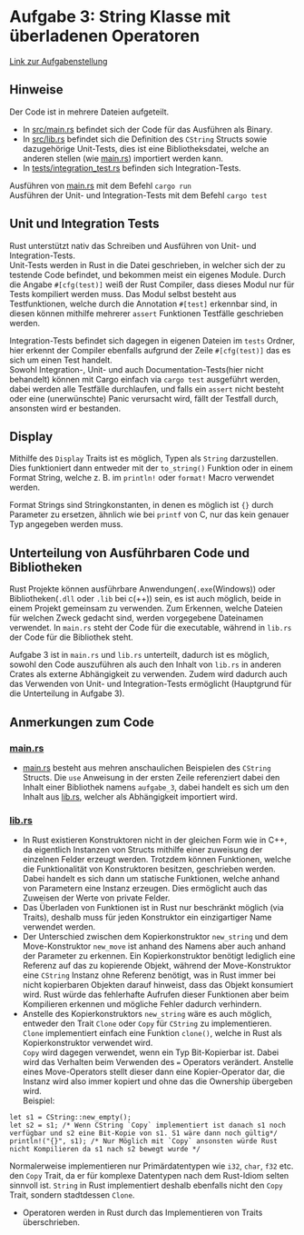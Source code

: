 # Aufgabe 3: String Klasse mit überladenen Operatoren
[Link zur Aufgabenstellung](https://sulzmann.github.io/SoftwareProjekt/schein.html#(5))

## Hinweise

Der Code ist in mehrere Dateien aufgeteilt. 
- In [src/main.rs](src/main.rs) befindet sich der Code für das Ausführen als Binary.
- In [src/lib.rs](src/lib.rs) befindet sich die Definition des `CString` Structs sowie dazugehörige Unit-Tests, dies ist eine Bibliotheksdatei, welche an anderen stellen (wie [main.rs](src/main.rs)) importiert werden kann.
- In [tests/integration_test.rs](tests/integration_test.rs) befinden sich Integration-Tests.

Ausführen von [main.rs](src/main.rs) mit dem Befehl `cargo run` \
Ausführen der Unit- und Integration-Tests mit dem Befehl `cargo test`

## Unit und Integration Tests
Rust unterstützt nativ das Schreiben und Ausführen von Unit- und Integration-Tests.  
Unit-Tests werden in Rust in die Datei geschrieben, in welcher sich der zu testende Code befindet, und bekommen meist ein eigenes Module. Durch die Angabe `#[cfg(test)]` weiß der Rust Compiler, dass dieses Modul nur für Tests kompiliert werden muss. Das Modul selbst besteht aus Testfunktionen, welche durch die Annotation `#[test]` erkennbar sind, in diesen können mithilfe mehrerer `assert` Funktionen Testfälle geschrieben werden.  

Integration-Tests befindet sich dagegen in eigenen Dateien im `tests` Ordner, hier erkennt der Compiler ebenfalls aufgrund der Zeile `#[cfg(test)]` das es sich um einen Test handelt.  
Sowohl Integration-, Unit- und auch Documentation-Tests(hier nicht behandelt) können mit Cargo einfach via `cargo test` ausgeführt werden, dabei werden alle Testfälle durchlaufen, und falls ein `assert` nicht besteht oder eine (unerwünschte) Panic verursacht wird, fällt der Testfall durch, ansonsten wird er bestanden.

## Display
Mithilfe des `Display` Traits ist es möglich, Typen als `String` darzustellen. Dies funktioniert dann entweder mit der `to_string()` Funktion oder in einem Format String, welche z. B. im `println!` oder `format!` Macro verwendet werden.

Format Strings sind Stringkonstanten, in denen es möglich ist `{}` durch Parameter zu ersetzen, ähnlich wie bei `printf` von C, nur das kein genauer Typ angegeben werden muss.

## Unterteilung von Ausführbaren Code und Bibliotheken
Rust Projekte können ausführbare Anwendungen(`.exe`(Windows)) oder Bibliotheken(`.dll` oder `.lib` bei c(++)) sein, es ist auch möglich, beide in einem Projekt gemeinsam zu verwenden. Zum Erkennen, welche Dateien für welchen Zweck gedacht sind, werden vorgegebene Dateinamen verwendet. In `main.rs` steht der Code für die executable, während in `lib.rs` der Code für die Bibliothek steht.  

Aufgabe 3 ist in `main.rs` und `lib.rs` unterteilt, dadurch ist es möglich, sowohl den Code auszuführen als auch den Inhalt von `lib.rs` in anderen Crates als externe Abhängigkeit zu verwenden. Zudem wird dadurch auch das Verwenden von Unit- und Integration-Tests ermöglicht (Hauptgrund für die Unterteilung in Aufgabe 3).

## Anmerkungen zum Code

### [main.rs](src/main.rs)
- [main.rs](src/main.rs) besteht aus mehren anschaulichen Beispielen des `CString` Structs. Die `use` Anweisung in der ersten Zeile referenziert dabei den Inhalt einer Bibliothek namens `aufgabe_3`, dabei handelt es sich um den Inhalt aus [lib.rs](src/lib.rs), welcher als Abhängigkeit importiert wird.

### [lib.rs](src/lib.rs)
- In Rust existieren Konstruktoren nicht in der gleichen Form wie in C++, da eigentlich Instanzen von Structs mithilfe einer zuweisung der einzelnen Felder erzeugt werden. Trotzdem können Funktionen, welche die Funktionalität von Konstruktoren besitzen, geschrieben werden. Dabei handelt es sich dann um statische Funktionen, welche anhand von Parametern eine Instanz erzeugen. Dies ermöglicht auch das Zuweisen der Werte von private Felder.
- Das Überladen von Funktionen ist in Rust nur beschränkt möglich (via Traits), deshalb muss für jeden Konstruktor ein einzigartiger Name verwendet werden.
- Der Unterschied zwischen dem Kopierkonstruktor `new_string` und dem Move-Konstruktor `new_move` ist anhand des Namens aber auch anhand der Parameter zu erkennen. Ein Kopierkonstruktor benötigt lediglich eine Referenz auf das zu kopierende Objekt, während der Move-Konstruktor eine `CString` Instanz ohne Referenz benötigt, was in Rust immer bei nicht kopierbaren Objekten darauf hinweist, dass das Objekt konsumiert wird. Rust würde das fehlerhafte Aufrufen dieser Funktionen aber beim Kompilieren erkennen und mögliche Fehler dadurch verhindern.
- Anstelle des Kopierkonstruktors `new_string` wäre es auch möglich, entweder den Trait `Clone` oder `Copy` für `CString` zu implementieren.  
`Clone` implementiert einfach eine Funktion `clone()`, welche in Rust als Kopierkonstruktor verwendet wird.  
`Copy` wird dagegen verwendet, wenn ein Typ Bit-Kopierbar ist. Dabei wird das Verhalten beim Verwenden des `=` Operators verändert. Anstelle eines Move-Operators stellt dieser dann eine Kopier-Operator dar, die Instanz wird also immer kopiert und ohne das die Ownership übergeben wird.  
Beispiel:
```
let s1 = CString::new_empty();
let s2 = s1; /* Wenn CString `Copy` implementiert ist danach s1 noch verfügbar und s2 eine Bit-Kopie von s1. S1 wäre dann noch gültig*/
println!("{}", s1); /* Nur Möglich mit `Copy` ansonsten würde Rust nicht Kompilieren da s1 nach s2 bewegt wurde */
```
Normalerweise implementieren nur Primärdatentypen wie `i32`, `char`, `f32` etc. den `Copy` Trait, da er für komplexe Datentypen nach dem Rust-Idiom selten sinnvoll ist. `String` in Rust implementiert deshalb ebenfalls nicht den `Copy` Trait, sondern stadtdessen `Clone`.
- Operatoren werden in Rust durch das Implementieren von Traits überschrieben.